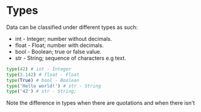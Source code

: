 # Types
Data can be classified under different types as such:
- int - Integer; number without decimals.
- float - Float; number with decimals.
- bool - Boolean; true or false value.
- str - String; sequence of characters e.g text.


```py
type(42) # int - Integer
type(3.142) # float - Float
type(True) # bool - Boolean
type('Hello world!') # str - String
type('42') # str - String;
```
Note the difference in types when there are quotations and when there isn't
